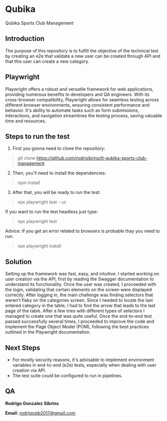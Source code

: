 # Qubika
Qubika Sports Club Management

## Introduction
The purpose of this repository is to fulfill the objective of the technical test by creating an e2e that validate a new user can be created through API and that this user can create a new category.

## Playwright
Playwright offers a robust and versatile framework for web applications, providing numerous benefits to developers and QA engineers. With its cross-browser compatibility, Playwright allows for seamless testing across different browser environments, ensuring consistent performance and behavior. It's ability to automate tasks such as form submissions, interactions, and navigation streamlines the testing process, saving valuable time and resources.

## Steps to run the test
1. First you gonna need to clone the repository:

> git clone https://github.com/rodrisibrins/tt-qubika-sports-club-management

2. Then, you'll need to install the dependencies:

> npm install

3. After that, you will be ready to run the test:

>npx playwright test --ui

If you want to run the test headless just type:
>npx playwright test

Advice:
If you get an error related to browsers is probable thay you need to run:
>npx playwright install

## Solution
Setting up the framework was fast, easy, and intuitive.
I started working on user creation via the API, first by reading the Swagger documentation to understand its functionality. Once the user was created, I proceeded with the login, validating that certain elements on the screen were displayed correctly. After logging in, the main challenge was finding selectors that weren't flaky on the categories screen. Since I needed to locate the last entered category in the table, I had to find the arrow that leads to the last page of the table. After a few tries with different types of selectors I managed to create one that was quite useful.
Once the end-to-end test passed successfully several times, I proceeded to improve the code and implement the Page Object Model (POM), following the best practices outlined in the Playwright documentation.

## Next Steps
- For mostly security reasons, it's advisable to implement environment variables in end-to-end (e2e) tests, especially when dealing with user creation via API.
- The test suite could be configured to run in pipelines.

## QA
**Rodrigo Gonzalez Sibrins**

**Email:** rodrigosib2017@gmail.com